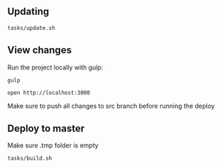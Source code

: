 ## Updating

```sh
tasks/update.sh
```

## View changes

Run the project locally with gulp: 

```sh
gulp
```
`open http://localhost:3000`

Make sure to push all changes to src branch before running the deploy

## Deploy to master

Make sure .tmp folder is empty

```sh
tasks/build.sh
```
